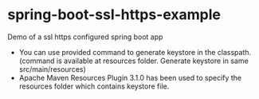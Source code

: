 # spring-boot-ssl-https-example
Demo of a ssl https configured spring boot app


- You can use provided command to generate keystore in the classpath. (command is available at resources folder. Generate keystore in same src/main/resources)
- Apache Maven Resources Plugin 3.1.0 has been used to specify the resources folder which contains keystore file.
